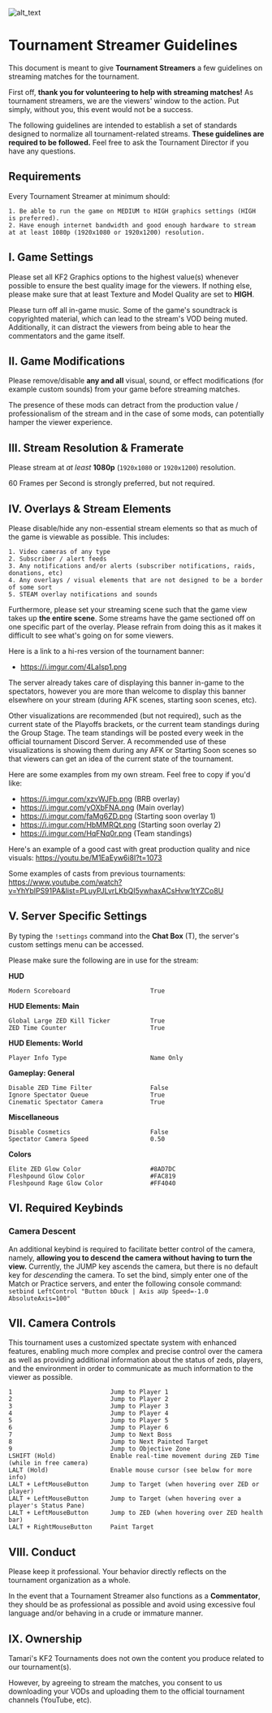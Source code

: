![alt_text](https://i.imgur.com/e3HnZyI.png)

# Tournament Streamer Guidelines
This document is meant to give **Tournament Streamers** a few guidelines on streaming matches for the tournament.

First off, **thank you for volunteering to help with streaming matches!** As tournament streamers, we are the viewers' window to the action. Put simply, without you, this event would not be a success.

The following guidelines are intended to establish a set of standards designed to normalize all tournament-related streams. **These guidelines are required to be followed.** Feel free to ask the Tournament Director if you have any questions.


## Requirements
Every Tournament Streamer at minimum should:
```
1. Be able to run the game on MEDIUM to HIGH graphics settings (HIGH is preferred).
2. Have enough internet bandwidth and good enough hardware to stream at at least 1080p (1920x1080 or 1920x1200) resolution.
```


## I. Game Settings
Please set all KF2 Graphics options to the highest value(s) whenever possible to ensure the best quality image for the viewers. If nothing else, please make sure that at least Texture and Model Quality are set to **HIGH**.

Please turn off all in-game music. Some of the game's soundtrack is copyrighted material, which can lead to the stream's VOD being muted. Additionally, it can distract the viewers from being able to hear the commentators and the game itself.


## II. Game Modifications
Please remove/disable **any and all** visual, sound, or effect modifications (for example custom sounds) from your game before streaming matches.

The presence of these mods can detract from the production value / professionalism of the stream and in the case of some mods, can potentially hamper the viewer experience.


## III. Stream Resolution & Framerate
Please stream at *at least* **1080p** (`1920x1080` or `1920x1200`) resolution.

60 Frames per Second is strongly preferred, but not required.


## IV. Overlays & Stream Elements
Please disable/hide any non-essential stream elements so that as much of the game is viewable as possible.
This includes:
```
1. Video cameras of any type
2. Subscriber / alert feeds
3. Any notifications and/or alerts (subscriber notifications, raids, donations, etc)
4. Any overlays / visual elements that are not designed to be a border of some sort
5. STEAM overlay notifications and sounds
```
Furthermore, please set your streaming scene such that the game view takes up **the entire scene**.
Some streams have the game sectioned off on one specific part of the overlay. Please refrain from doing this as it makes it difficult to see what's going on for some viewers.


Here is a link to a hi-res version of the tournament banner:
- https://i.imgur.com/4LaIsp1.png

The server already takes care of displaying this banner in-game to the spectators, however you are more than welcome to display this banner elsewhere on your stream (during AFK scenes, starting soon scenes, etc).

Other visualizations are recommended (but not required), such as the current state of the Playoffs brackets, or the current team standings during the Group Stage.
The team standings will be posted every week in the official tournament Discord Server.
A recommended use of these visualizations is showing them during any AFK or Starting Soon scenes so that viewers can get an idea of the current state of the tournament.

Here are some examples from my own stream. Feel free to copy if you'd like:
- https://i.imgur.com/xzvWJFb.png (BRB overlay)
- https://i.imgur.com/yOXbFNA.png (Main overlay)
- https://i.imgur.com/faMg6ZD.png (Starting soon overlay 1)
- https://i.imgur.com/HbMMRQt.png (Starting soon overlay 2)
- https://i.imgur.com/HqFNq0r.png (Team standings)

Here's an example of a good cast with great production quality and nice visuals:
https://youtu.be/M1EaEyw6i8I?t=1073

Some examples of casts from previous tournaments:
https://www.youtube.com/watch?v=YhYblPS91PA&list=PLuyPJLvrLKbQI5ywhaxACsHvw1tYZCo8U


## V. Server Specific Settings
By typing the `!settings` command into the **Chat Box** (T), the server's custom settings menu can be accessed.

Please make sure the following are in use for the stream:

**HUD**
```
Modern Scoreboard                      True
```
**HUD Elements: Main**
```
Global Large ZED Kill Ticker           True
ZED Time Counter                       True
```
**HUD Elements: World**
```
Player Info Type                       Name Only
```
**Gameplay: General**
```
Disable ZED Time Filter                False
Ignore Spectator Queue                 True
Cinematic Spectator Camera             True
```
**Miscellaneous**
```
Disable Cosmetics                      False
Spectator Camera Speed                 0.50
```
**Colors**
```
Elite ZED Glow Color                   #8AD7DC
Fleshpound Glow Color                  #FAC819
Fleshpound Rage Glow Color             #FF4040
```


## VI. Required Keybinds
### Camera Descent
An additional keybind is required to facilitate better control of the camera, namely, **allowing you to descend the camera without having to turn the view.** Currently, the JUMP key ascends the camera, but there is no default key for *descending* the camera. To set the bind, simply enter one of the Match or Practice servers, and enter the following console command:
`setbind LeftControl "Button bDuck | Axis aUp Speed=-1.0 AbsoluteAxis=100"`


## VII. Camera Controls
This tournament uses a customized spectate system with enhanced features, enabling much more complex and precise control over the camera as well as providing additional information about the status of zeds, players, and the environment in order to communicate as much information to the viewer as possible.
```
1                           Jump to Player 1
2                           Jump to Player 2
3                           Jump to Player 3
4                           Jump to Player 4
5                           Jump to Player 5
6                           Jump to Player 6
7                           Jump to Next Boss
8                           Jump to Next Painted Target
9                           Jump to Objective Zone
LSHIFT (Hold)               Enable real-time movement during ZED Time (while in free camera)
LALT (Hold)                 Enable mouse cursor (see below for more info)
LALT + LeftMouseButton      Jump to Target (when hovering over ZED or player)
LALT + LeftMouseButton      Jump to Target (when hovering over a player's Status Pane)
LALT + LeftMouseButton      Jump to ZED (when hovering over ZED health bar)
LALT + RightMouseButton     Paint Target
```

## VIII. Conduct
Please keep it professional. Your behavior directly reflects on the tournament organization as a whole.

In the event that a Tournament Streamer also functions as a **Commentator**, they should be as professional as possible and avoid using excessive foul language and/or behaving in a crude or immature manner.


## IX. Ownership
Tamari's KF2 Tournaments does not own the content you produce related to our tournament(s).

However, by agreeing to stream the matches, you consent to us downloading your VODs and uploading them to the official tournament channels (YouTube, etc).
